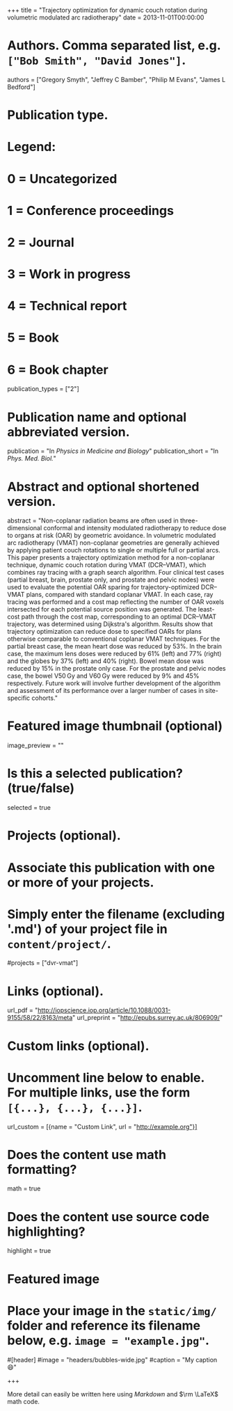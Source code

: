 +++
title = "Trajectory optimization for dynamic couch rotation during volumetric modulated arc radiotherapy"
date = 2013-11-01T00:00:00

# Authors. Comma separated list, e.g. `["Bob Smith", "David Jones"]`.
authors = ["Gregory Smyth", "Jeffrey C Bamber", "Philip M Evans", "James L Bedford"]

# Publication type.
# Legend:
# 0 = Uncategorized
# 1 = Conference proceedings
# 2 = Journal
# 3 = Work in progress
# 4 = Technical report
# 5 = Book
# 6 = Book chapter
publication_types = ["2"]

# Publication name and optional abbreviated version.
publication = "In *Physics in Medicine and Biology*"
publication_short = "In *Phys. Med. Biol.*"

# Abstract and optional shortened version.
abstract = "Non-coplanar radiation beams are often used in three-dimensional conformal and intensity modulated radiotherapy to reduce dose to organs at risk (OAR) by geometric avoidance. In volumetric modulated arc radiotherapy (VMAT) non-coplanar geometries are generally achieved by applying patient couch rotations to single or multiple full or partial arcs. This paper presents a trajectory optimization method for a non-coplanar technique, dynamic couch rotation during VMAT (DCR–VMAT), which combines ray tracing with a graph search algorithm. Four clinical test cases (partial breast, brain, prostate only, and prostate and pelvic nodes) were used to evaluate the potential OAR sparing for trajectory-optimized DCR–VMAT plans, compared with standard coplanar VMAT. In each case, ray tracing was performed and a cost map reflecting the number of OAR voxels intersected for each potential source position was generated. The least-cost path through the cost map, corresponding to an optimal DCR–VMAT trajectory, was determined using Dijkstra's algorithm. Results show that trajectory optimization can reduce dose to specified OARs for plans otherwise comparable to conventional coplanar VMAT techniques. For the partial breast case, the mean heart dose was reduced by 53%. In the brain case, the maximum lens doses were reduced by 61% (left) and 77% (right) and the globes by 37% (left) and 40% (right). Bowel mean dose was reduced by 15% in the prostate only case. For the prostate and pelvic nodes case, the bowel V50 Gy and V60 Gy were reduced by 9% and 45% respectively. Future work will involve further development of the algorithm and assessment of its performance over a larger number of cases in site-specific cohorts."

# Featured image thumbnail (optional)
image_preview = ""

# Is this a selected publication? (true/false)
selected = true

# Projects (optional).
#   Associate this publication with one or more of your projects.
#   Simply enter the filename (excluding '.md') of your project file in `content/project/`.
#projects = ["dvr-vmat"]

# Links (optional).
url_pdf = "http://iopscience.iop.org/article/10.1088/0031-9155/58/22/8163/meta"
url_preprint = "http://epubs.surrey.ac.uk/806909/"


# Custom links (optional).
#   Uncomment line below to enable. For multiple links, use the form `[{...}, {...}, {...}]`.
url_custom = [{name = "Custom Link", url = "http://example.org"}]

# Does the content use math formatting?
math = true

# Does the content use source code highlighting?
highlight = true

# Featured image
# Place your image in the `static/img/` folder and reference its filename below, e.g. `image = "example.jpg"`.
#[header]
#image = "headers/bubbles-wide.jpg"
#caption = "My caption :smile:"

+++

More detail can easily be written here using *Markdown* and $\rm \LaTeX$ math code.

